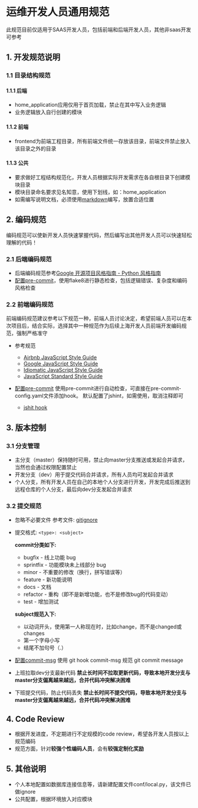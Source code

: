 # 运维开发人员通用规范

此规范目前仅适用于SAAS开发人员，包括前端和后端开发人员，其他非saas开发可参考

## 1. 开发规范说明

### 1.1 目录结构规范

#### 1.1.1 后端

+ home_application应用仅用于首页加载，禁止在其中写入业务逻辑
+ 业务逻辑放入自行创建的模块

#### 1.1.2 前端

+ frontend为前端工程目录，所有前端文件统一存放该目录，前端文件禁止放入该目录之外的目录

#### 1.1.3 公共

+ 要求做好工程结构规范化，开发人员根据实际开发需求在各自根目录下创建模块目录
+ 模块目录命名要求见名知意，使用下划线，如：home_application
+ 如需编写说明文档，必须使用[markdown](http://xianbai.me/learn-md/index.html)编写，放置合适位置

## 2. 编码规范

编码规范可以使新开发人员快速掌握代码，然后编写出其他开发人员可以快速轻松理解的代码！

### 2.1 后端编码规范

+ 后端编码规范参考[Google 开源项目风格指南 - Python 风格指南](https://zh-google-styleguide.readthedocs.io/en/latest/google-python-styleguide/contents/)
+ [配置pre-commit](../githook/pre-commit.md)，使用flake8进行静态检查，包括逻辑错误、复杂度和编码风格检查

### 2.2 前端编码规范

前端编码规范建议参考以下规范一种，前端人员讨论决定，希望前端人员可以在本次项目后，结合实际，选择其中一种规范作为后续上海开发人员前端开发编码规范，强制严格准守

+ 参考规范

  + [Airbnb JavaScript Style Guide](https://github.com/airbnb/javascript)
  + [Google JavaScript Style Guide](https://google.github.io/styleguide/jsguide.html)
  + [Idiomatic JavaScript Style Guide](https://github.com/rwaldron/idiomatic.js)
  + [JavaScript Standard Style Guide](https://github.com/standard/standard)

+ [配置pre-commit](../githook/pre-commit.md)
  使用pre-commit进行自动检查，可直接在pre-commit-config.yaml文件添加hook。
  默认配置了jshint，如需使用，取消注释即可

  + [jshit hook](github.com/pre-commit/mirrors-jshint)

## 3. 版本控制

### 3.1 分支管理

+ 主分支（master）保持随时可用，禁止向master分支推送或发起合并请求，当然也会通过权限配置禁止
+ 开发分支（dev）用于提交代码合并请求，所有人员均可发起合并请求
+ 个人分支，所有开发人员在自己的本地个人分支进行开发，开发完成后推送到远程仓库的个人分支，最后向dev分支发起合并请求

### 3.2 提交规范

+ 忽略不必要文件
  参考文件: [gitignore](./gitignore)

+ 提交格式: `<type>: <subject>`

  **commit分类如下:**

  + bugfix - 线上功能 bug
  + sprintfix - 功能模块未上线部分 bug
  + minor - 不重要的修改（换行，拼写错误等）
  + feature - 新功能说明
  + docs - 文档
  + refactor - 重构（即不是新增功能，也不是修改bug的代码变动）
  + test - 增加测试

  **subject规范入下:**
  + 以动词开头，使用第一人称现在时，比如change，而不是changed或changes
  + 第一个字母小写
  + 结尾不加句号（.）

+ [配置commit-msg](../githook/commit-msg.md)
  使用 git hook commit-msg 规范 git commit message

+ 上班拉取dev分支最新代码
  **禁止长时间不拉取更新代码，导致本地开发分支与master分支偏离越来越远，合并代码冲突解决困难**
+ 下班提交代码，防止代码丢失
  **禁止长时间不提交代码，导致本地开发分支与master分支偏离越来越远，合并代码冲突解决困难**

## 4. Code Review

+ 根据开发进度，不定期进行不定规模的code review，希望各开发人员按以上规范编码
+ 规范方面，针对**较强个性编码人员**，会有**较强定制化奖励**

## 5. 其他说明

+ 个人本地配置如数据库连接信息等，请新建配置文件conf/local.py，该文件已做ignore
+ 公共配置，根据环境放入对应模块

